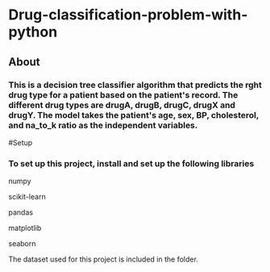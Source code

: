 # Drug-classification-problem-with-python

## About

### This is a decision tree classifier algorithm that predicts the rght drug type for a patient  based on the patient's record. The different drug types are drugA, drugB, drugC, drugX and drugY. The model takes the patient's age, sex, BP, cholesterol, and na_to_k ratio as the independent variables.

#Setup

### To set up this project, install and set up the following libraries

numpy

scikit-learn

pandas

matplotlib

seaborn


The dataset used for this project is included in the folder.

